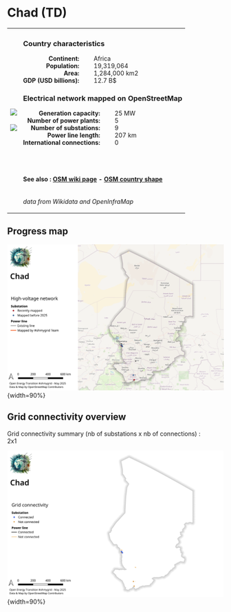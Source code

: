 # Chad (TD)

<table width="90%">
<tr>
<td>
<img src="http://commons.wikimedia.org/wiki/Special:FilePath/Flag%20of%20Chad.svg" width="250">
<br><br>
<img src="http://commons.wikimedia.org/wiki/Special:FilePath/TCD%20orthographic.svg" width="250"></td>
<td>
<h3>Country characteristics</h3>
<div style="display: inline-block;text-align:right;margin-right:30px;font-weight: bold;">
Continent:<br>Population:<br>Area:<br>GDP (USD billions):
</div>
<div style="display: inline-block;">
Africa<br>19,319,064<br>1,284,000 km2<br>12.7 B$
</div>
<h3>Electrical network mapped on OpenStreetMap</h3>
<div style="display: inline-block;text-align:right;margin-right:30px;font-weight: bold;">Generation capacity:<br>
Number of power plants:<br>
Number of substations:<br>
Power line length:<br>
International connections:<br>
</div>
<div style="display: inline-block;">25 MW<br>
5<br>
9<br>
207 km<br>
0<br>
</div>

<br><br><h4>See also :
<a href="https://wiki.openstreetmap.org/wiki/Power_networks/Chad" target="_blank">OSM wiki page</a> -
<a href="https://openstreetmap.org/relation/2361304" target="_blank">OSM country shape</a>
</h4>

<br><i>data from Wikidata and OpenInfraMap</i>
</td>
</tr>
</table>


## Progress map

![Map](../images/maps_countries/TD/high-voltage-network.png){width=90%}



## Grid connectivity overview

Grid connectivity summary (nb of substations x nb of connections) :<br>2x1

![Map](../images/maps_countries/TD/grid-connectivity.png){width=90%}

